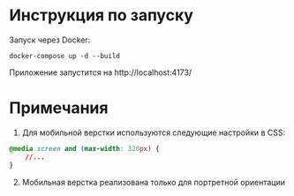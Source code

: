 # Инструкция по запуску

Запуск через Docker:

```shell
docker-compose up -d --build
```

Приложение запустится на http://localhost:4173/

# Примечания

1. Для мобильной верстки используются следующие настройки в CSS:

```css
@media screen and (max-width: 320px) {
    //...
}
```

2. Мобильная верстка реализована только для портретной ориентации